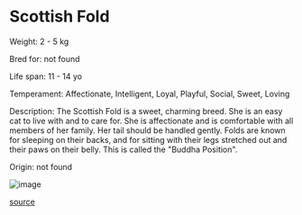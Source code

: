 # Scottish Fold

Weight: 2 - 5 kg

Bred for: not found 

Life span: 11 - 14 yo

Temperament: Affectionate, Intelligent, Loyal, Playful, Social, Sweet, Loving

Description: The Scottish Fold is a sweet, charming breed. She is an easy cat to live with and to care for. She is affectionate and is comfortable with all members of her family. Her tail should be handled gently. Folds are known for sleeping on their backs, and for sitting with their legs stretched out and their paws on their belly. This is called the "Buddha Position".

Origin: not found

![image](https://cdn2.thecatapi.com/images/o9t0LDcsa.jpg)

[source](https://api.thecatapi.com/v1/breeds/sfol)
